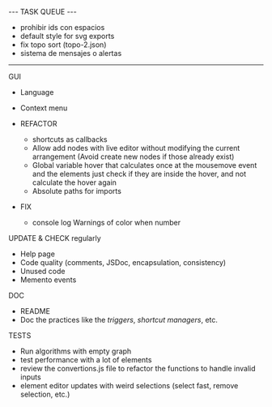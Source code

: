 
--- TASK QUEUE ---

- prohibir ids con espacios
- default style for svg exports
- fix topo sort (topo-2.json)
- sistema de mensajes o alertas

------------------

GUI
  - Language
  - Context menu


- REFACTOR 
  - shortcuts as callbacks
  - Allow add nodes with live editor without modifying the current arrangement (Avoid create new nodes if those already exist)
  - Global variable hover that calculates once at the mousemove event and the elements just check if they are inside the hover, and not calculate the hover again
  - Absolute paths for imports


- FIX
  - console log Warnings of color when number


UPDATE & CHECK regularly
  - Help page
  - Code quality (comments, JSDoc, encapsulation, consistency)
  - Unused code
  - Memento events

DOC
  - README
  - Doc the practices like the *triggers*, *shortcut managers*, etc.

TESTS
  - Run algorithms with empty graph
  - test performance with a lot of elements
  - review the convertions.js file to refactor the functions to handle invalid inputs
  - element editor updates with weird selections (select fast, remove selection, etc.)